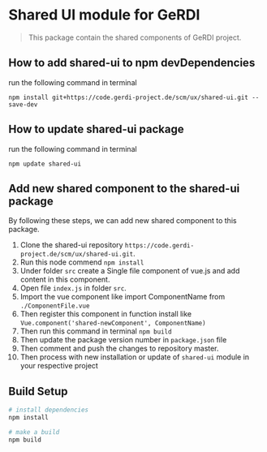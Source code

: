 # Shared UI module for GeRDI 

> This package contain the shared components of GeRDI project.

## How to add shared-ui to npm devDependencies

run the following command in terminal
```
npm install git+https://code.gerdi-project.de/scm/ux/shared-ui.git --save-dev
```

## How to update shared-ui package

run the following command in terminal
```
npm update shared-ui
```

## Add new shared component to the shared-ui package

By following these steps, we can add new shared component to this package.
1.  Clone the shared-ui repository ``https://code.gerdi-project.de/scm/ux/shared-ui.git``.
2.  Run this node commend ``npm install``
3.  Under folder ``src`` create a Single file component of vue.js and add content in this component.
4.  Open file ``index.js`` in folder ``src``.
5.  Import the vue component like import ComponentName from ``./ComponentFile.vue``
6.  Then register this component in function install like ``Vue.component('shared-newComponent', ComponentName)``
7.  Then run this command in terminal ``npm build``
8.  Then update the package version number in ``package.json`` file 
9.  Then comment and push the changes to repository master.
10. Then process with new installation or update of ``shared-ui`` module in your respective project

## Build Setup

``` bash
# install dependencies
npm install

# make a build 
npm build
```